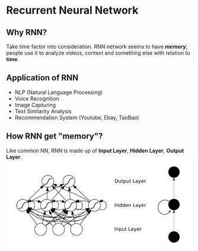 # Recurrent Neural Network
## Why RNN?
Take time factor into consideration.
RNN network seems to have **_memory_**, people use it to analyze videos, context and something else with relation to **time**.
## Application of RNN
- NLP (Natural Language Processing)
- Voice Recognition
- Image Capturing
- Text Similarity Analysis
- Recommendation System (Youtube, Ebay, TaoBao)
## How RNN get "memory"?
Like common NN, RNN is made up of **Input Layer**, **Hidden Layer**, **Output Layer**.
![alt text](https://github.com/wangruiling888/NN-learning/blob/master/RNN/pic1.png)
